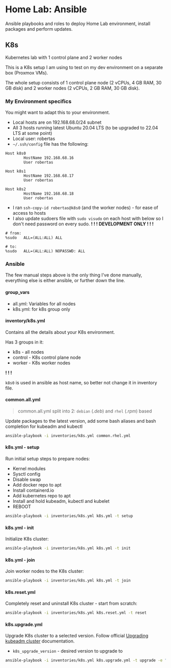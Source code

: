 # Home Lab: Ansible

Ansible playbooks and roles to deploy Home Lab environment, install packages and perform updates.

## K8s

Kubernetes lab with 1 control plane and 2 worker nodes

This is a K8s setup I am using to test on my dev environment on a separate box (Proxmox VMs).

The whole setup consists of 1 control plane node (2 vCPUs, 4 GB RAM, 30 GB disk) and 2 worker nodes (2 vCPUs, 2 GB RAM, 30 GB disk).

### My Environment specifics

You might want to adapt this to your environment.

* Local hosts are on 192.168.68.0/24 subnet
* All 3 hosts running latest Ubuntu 20.04 LTS (to be upgraded to 22.04 LTS at some point)
* Local user: robertas
* `~/.ssh/config` file has the following:
```
Host k8s0
        HostName 192.168.68.16
        User robertas

Host k8s1
        HostName 192.168.68.17
        User robertas

Host k8s2
        HostName 192.168.68.18
        User robertas
```
* I ran `ssh-copy-id robertas@k8s0` (and the worker nodes) - for ease of access to hosts
* I also update sudoers file with `sudo visudo` on each host with below so I don't need password on every sudo. **! ! ! DEVELOPMENT ONLY ! ! !**
```
# from:
%sudo   ALL=(ALL:ALL) ALL

# to:
%sudo   ALL=(ALL:ALL) NOPASSWD: ALL
```

### Ansible

The few manual steps above is the only thing I've done manually, everything else is either ansible, or further down the line.

#### group_vars

* all.yml: Variables for all nodes
* k8s.yml: for k8s group only

#### inventory/k8s.yml

Contains all the details about your K8s environment.

Has 3 groups in it:

* k8s - all nodes
* control - K8s control plane node
* worker - K8s worker nodes

**! ! !**

`k8s0` is used in ansible as host name, so better not change it in inventory file.

#### common.all.yml

> common.all.yml split into 2: `debian` (_.deb_) and `rhel` (_.rpm_) based

Update packages to the latest version, add some bash aliases and bash completion for kubeadm and kubectl

```bash
ansible-playbook -i inventories/k8s.yml common.rhel.yml
```

#### k8s.yml - setup

Run initial setup steps to prepare nodes:

* Kernel modules
* Sysctl config
* Disable swap
* Add docker repo to apt
* Install containerd.io
* Add kubernetes repo to apt
* Install and hold kubeadm, kubectl and kubelet
* REBOOT

```bash
ansible-playbook -i inventories/k8s.yml k8s.yml -t setup
```

#### k8s.yml - init

Initialize K8s cluster:

```bash
ansible-playbook -i inventories/k8s.yml k8s.yml -t init
```

#### k8s.yml - join

Join worker nodes to the K8s cluster:

```bash
ansible-playbook -i inventories/k8s.yml k8s.yml -t join
```

#### k8s.reset.yml

Completely reset and uninstall K8s cluster - start from scratch:

```bash
ansible-playbook -i inventories/k8s.yml k8s.reset.yml -t reset
```

#### k8s.upgrade.yml

Upgrade K8s cluster to a selected version. Follow official [Upgrading kubeadm cluster](https://kubernetes.io/docs/tasks/administer-cluster/kubeadm/kubeadm-upgrade/) documentation.

* `k8s_upgrade_version` - desired version to upgrade to

```bash
ansible-playbook -i inventories/k8s.yml k8s.upgrade.yml -t upgrade -e "k8s_upgrade_version=1.30.1"
```
